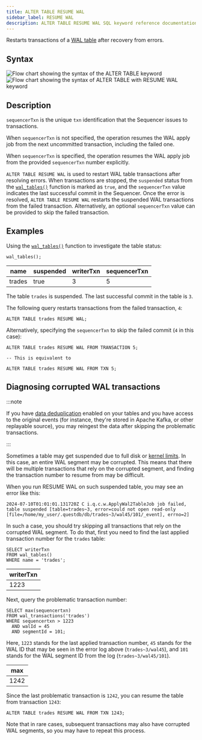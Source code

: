 ```yaml
---
title: ALTER TABLE RESUME WAL
sidebar_label: RESUME WAL
description: ALTER TABLE RESUME WAL SQL keyword reference documentation.
---
```


Restarts transactions of a [WAL table](/docs/concept/write-ahead-log/) after
recovery from errors.

## Syntax

![Flow chart showing the syntax of the ALTER TABLE keyword](/images/docs/diagrams/alterTable.svg)
![Flow chart showing the syntax of ALTER TABLE with RESUME WAL keyword](/images/docs/diagrams/alterTableResumeWal.svg)

## Description

`sequencerTxn` is the unique `txn` identification that the Sequencer issues to
transactions.

When `sequencerTxn` is not specified, the operation resumes the WAL apply job
from the next uncommitted transaction, including the failed one.

When `sequencerTxn` is specified, the operation resumes the WAL apply job
from the provided `sequencerTxn` number explicitly.

`ALTER TABLE RESUME WAL` is used to restart WAL table transactions after
resolving errors. When transactions are stopped, the `suspended` status from the
[`wal_tables()`](/docs/reference/function/meta/#wal_tables) function is marked
as `true`, and the `sequencerTxn` value indicates the last successful commit in
the Sequencer. Once the error is resolved, `ALTER TABLE RESUME WAL` restarts the
suspended WAL transactions from the failed transaction. Alternatively, an
optional `sequencerTxn` value can be provided to skip the failed transaction.

## Examples

Using the [`wal_tables()`](/docs/reference/function/meta/#wal_tables) function
to investigate the table status:

```questdb-sql title="List all tables"
wal_tables();
```

| name   | suspended | writerTxn | sequencerTxn |
| ------ | --------- | --------- | ------------ |
| trades | true      | 3         | 5            |

The table `trades` is suspended. The last successful commit in the table is
`3`.

The following query restarts transactions from the failed transaction, `4`:

```questdb-sql
ALTER TABLE trades RESUME WAL;
```

Alternatively, specifying the `sequencerTxn` to skip the failed commit (`4` in
this case):

```questdb-sql
ALTER TABLE trades RESUME WAL FROM TRANSACTION 5;

-- This is equivalent to

ALTER TABLE trades RESUME WAL FROM TXN 5;
```

## Diagnosing corrupted WAL transactions

:::note

If you have [data deduplication](/concept/deduplication/) enabled on your tables and you have access to the original events (for instance, they're stored in Apache Kafka, or other replayable source), you may reingest the data after skipping the problematic transactions.

:::

Sometimes a table may get suspended due to full disk or [kernel limits](/docs/operations/capacity-planning/#os-configuration). In this case, an entire WAL segment may be corrupted. This means that there will be multiple transactions that rely on the corrupted segment, and finding the transaction number to resume from may be difficult.

When you run RESUME WAL on such suspended table, you may see an error like this:

```
2024-07-10T01:01:01.131720Z C i.q.c.w.ApplyWal2TableJob job failed, table suspended [table=trades~3, error=could not open read-only [file=/home/my_user/.questdb/db/trades~3/wal45/101/_event], errno=2]
```

In such a case, you should try skipping all transactions that rely on the corrupted WAL segment. To do that, first you need to find the last applied transaction number for the `trades` table:

```questdb-sql
SELECT writerTxn
FROM wal_tables()
WHERE name = 'trades';
```

| writerTxn |
| --------- |
| 1223      |

Next, query the problematic transaction number:

```questdb-sql
SELECT max(sequencertxn)
FROM wal_transactions('trades')
WHERE sequencertxn > 1223
  AND walId = 45
  AND segmentId = 101;
```

Here, `1223` stands for the last applied transaction number, `45` stands for the WAL ID that may be seen in the error log above (`trades~3/wal45`), and `101` stands for the WAL segment ID from the log (`trades~3/wal45/101`).

| max  |
| ---- |
| 1242 |

Since the last problematic transaction is `1242`, you can resume the table from transaction `1243`:

```questdb-sql
ALTER TABLE trades RESUME WAL FROM TXN 1243;
```

Note that in rare cases, subsequent transactions may also have corrupted WAL segments, so you may have to repeat this process.
